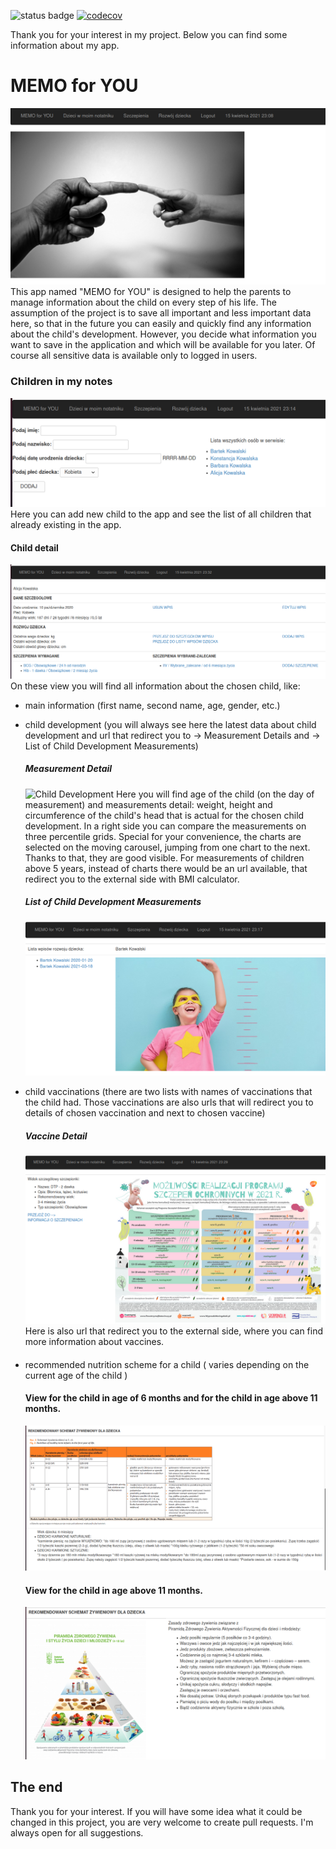 ![status badge](https://github.com/MC-Mary/organizer/blob/main/.github/workflows/main.yml/actions/workflows/style_and_testing.yml/badge.svg)
[![codecov](https://app.codecov.io/gh/MC-Mary/organizer/branch/main/graph/badge.svg)](https://app.codecov.io/gh/MC-Mary/organizer)

Thank you for your interest in my project. 
Below you can find some information about my app.

# MEMO for YOU
![Home Page](memo_for_you/static/readme/homepage.png)
This app named "MEMO for YOU" is designed to help the parents to manage information 
about the child on every step of his life. The assumption of the project is to save all important 
and less important data here, so that in the future you can easily and quickly find any information 
about the child's development. However, you decide what information you want to save 
in the application and which will be available for you later. Of course all sensitive data 
is available only to logged in users.  


### Children in my notes
![Children List](memo_for_you/static/readme/dzieci_w_moim_notatniku.png)
Here you can add new child to the app and see the list of all children that already existing in the app.


#### Child detail
![Children Detail Part1](memo_for_you/static/readme/dane_szczegolowe_dziecka_part1.png)
On these view you will find all information about the chosen child, like:
- main information (first name, second name, age, gender, etc.)
- child development (you will always see here the latest data about child development and 
  url that redirect you to -> Measurement Details and -> List of Child Development Measurements)
  
  ##### Measurement Detail
  ![Child Development](memo_for_you/static/readme/rozwój_dziecka.png)
  Here you will find age of the child (on the day of measurement) and measurements detail: 
  weight, height and circumference of the child's head that is actual for the chosen child development. 
  In a right side you can compare the measurements on three percentile grids. Special for your convenience, 
  the charts are selected on the moving carousel, jumping from one chart to the next. 
  Thanks to that, they are good visible. For measurements of children above 5 years, instead of charts 
  there would be an url available, that redirect you to the external side with BMI calculator.
  
  ##### List of Child Development Measurements
  ![List of Child Developments](memo_for_you/static/readme/lista_wpisow_rozwoju_dziecka.png)
  
- child vaccinations (there are two lists with names of vaccinations that the child had. 
  Those vaccinations are also urls that will redirect you to details of chosen vaccination and 
  next to chosen vaccine)
  ##### Vaccine Detail
  ![Vaccine Detail](memo_for_you/static/readme/widok_szczegolowy_szczepionki.png)
  Here is also url that redirect you to the external side, where you can find more information 
  about vaccines.
  
  ####
- recommended nutrition scheme for a child ( varies depending on the current age of the child )
  #### View for the child in age of 6 months and for the child in age above 11 months.
  ![Children Detail Part2](memo_for_you/static/readme/dane_szczegolowe_dziecka_part2.png) 
  #### View for the child in age above 11 months.
  ![Children Detail Part3](memo_for_you/static/readme/dane_szczegolowe_dziecka_part3.png)

## The end
Thank you for your interest.
If you will have some idea what it could be changed in this project, 
you are very welcome to create pull requests. 
I'm always open for all suggestions.
